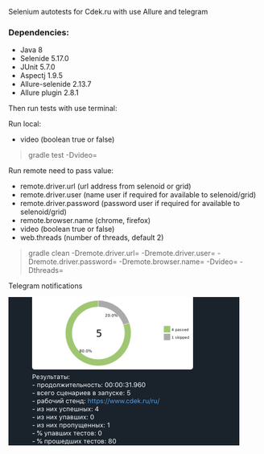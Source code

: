 Selenium autotests for Cdek.ru with use Allure and telegram

### Dependencies:

* Java 8
* Selenide 5.17.0
* JUnit 5.7.0
* Aspectj 1.9.5
* Allure-selenide 2.13.7
* Allure plugin 2.8.1

Then run tests with use terminal:

Run local:
* video (boolean true or false)
> gradle test -Dvideo=

Run remote need to pass value:

* remote.driver.url (url address from selenoid or grid)
* remote.driver.user (name user if required for available to selenoid/grid)
* remote.driver.password (password user if required for available to selenoid/grid)
* remote.browser.name (chrome, firefox)
* video (boolean true or false)
* web.threads (number of threads, default 2)

> gradle clean -Dremote.driver.url= -Dremote.driver.user= -Dremote.driver.password= -Dremote.browser.name= -Dvideo= -Dthreads=

Telegram notifications

![Telegram](src/test/resources/images/telegram.jpg)




